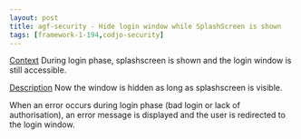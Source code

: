 ```yaml
---
layout: post
title: agf-security - Hide login window while SplashScreen is shown
tags: [framework-1-194,codjo-security]
---
```

<u>Context</u>
During login phase, splashscreen is shown and the login window is still accessible.

<u>Description</u>
Now the window is hidden as long as splashscreen is visible. 

When an error occurs during login phase (bad login or lack of authorisation), an error message is displayed and the user is redirected to the login window.

